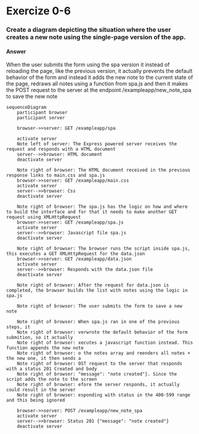 # Exercize 0-6

### Create a diagram depicting the situation where the user creates a new note using the single-page version of the app.

#### Answer

When the user submits the form using the spa version it instead of reloading the page, like the previous version, it actually prevents the default behavior of the form and instead it adds the new note to the current state of the page, redraws all notes using a function from spa.js and then it makes the POST request to the server at the endpoint /exampleapp/new_note_spa to save the new note

```mermaid
sequenceDiagram
    participant browser
    participant server

    browser->>server: GET /exampleapp/spa

    activate server
    Note left of server: The Express powered server receives the request and responds with a HTML document
    server-->>browser: HTML document
    deactivate server

    Note right of browser: The HTML document received in the previous response links to main.css and spa.js
    browser->>server: GET /exampleapp/main.css
    activate server
    server-->>browser: Css
    deactivate server

    Note right of browser: The spa.js has the logic on how and where to build the interface and for that it needs to make another GET request using XMLHttpRequest
    browser->>server: GET /exampleapp/spa.js
    activate server
    server-->>browser: Javascript file spa.js
    deactivate server

    Note right of browser: The browser runs the script inside spa.js, this executes a GET XMLHttpRequest for the data.json
    browser->>server: GET /exampleapp/data.json
    activate server
    server-->>browser: Responds with the data.json file
    deactivate server

    Note right of browser: After the request for data.json is completed, the browser builds the list with notes using the logic in spa.js

    Note right of browser: The user submits the form to save a new note

    Note right of browser: When spa.js ran in one of the previous steps, it
    Note right of browser: verwrote the default behavior of the form submition, so it actually
    Note right of browser: xecutes a javascript function instead. This function appends the new note
    Note right of browser: o the notes array and reenders all notes + the new one, it then sends a
    Note right of browser: OST request to the server that responds with a status 201 Created and body
    Note right of browser: "message": "note created"}. Since the script adds the note to the screen
    Note right of browser: efore the server responds, it actually could result in the server
    Note right of browser: esponding with status in the 400-599 range and this being ignored

    browser->>server: POST /exampleapp/new_note_spa
    activate server
    server-->>browser: Status 201 {"message": "note created"}
    deactivate server

```
